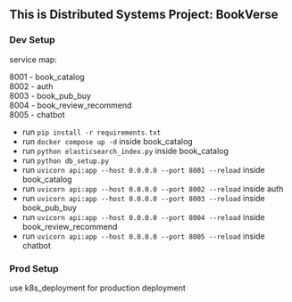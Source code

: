 ## This is Distributed Systems Project: BookVerse

### Dev Setup

service map:

8001 - book_catalog  
8002 - auth  
8003 - book_pub_buy  
8004 - book_review_recommend  
8005 - chatbot  

- run `pip install -r requirements.txt`
- run `docker compose up -d` inside book_catalog  
- run `python elasticsearch_index.py` inside book_catalog 
- run `python db_setup.py`  
- run `uvicorn api:app --host 0.0.0.0 --port 8001 --reload` inside book_catalog
- run `uvicorn api:app --host 0.0.0.0 --port 8002 --reload` inside auth
- run `uvicorn api:app --host 0.0.0.0 --port 8003 --reload` inside book_pub_buy
- run `uvicorn api:app --host 0.0.0.0 --port 8004 --reload` inside book_review_recommend
- run `uvicorn api:app --host 0.0.0.0 --port 8005 --reload` inside chatbot


### Prod Setup

use k8s_deployment for production deployment
